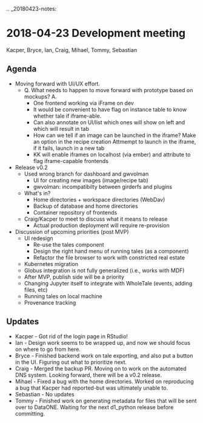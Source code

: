 .. _20180423-notes:

2018-04-23 Development meeting
==============================
Kacper, Bryce, Ian, Craig, Mihael, Tommy, Sebastian

Agenda
------
  * Moving forward with UI/UX effort.
    * Q. What needs to happen to move forward with prototype based on mockups? A. 
      * One frontend working via iFrame on dev
      * It would be convenient to have flag on instance table to know whether tale if iframe-able.
      * Can also annotate on UI/list which ones will show on left and which will result in tab 
      * How can we tell if an image can be launched in the iframe? 
            Make an option in the recipe creation
            Attmempt to launch in the iframe, if it fails, launch in a new tab
      * KK will enable iframes on localhost (via ember) and attribute to flag iframe-capable frontends
  * Release v0.2
    * Used wrong branch for dashboard and gwvolman
      * UI for creating new images (image/recipe tab)
      * gwvolman: incompatibilty between girderfs and plugins
    * What's in?
      * Home directories + workspace directories (WebDav)
      * Backup of database and home directories
      * Container repository of frontends
    * Craig/Kacper to meet to discuss what it means to release
      * Actual production deployment will require re-provision
  * Discussion of upcoming priorities (post MVP)
    * UI redesign
        * Re-use the tales component
        * Design the right hand menu of running tales (as a component)
        * Refactor the file browser to work with constricted real estate
    * Kubernetes migration
    * Globus integration is not fully generalized (i.e., works with MDF)
    * After MVP, publish side will be a priority
    * Changing Jupyter itself to integrate with WholeTale (events, adding files, etc)
    * Running tales on local machine
    * Provenance tracking


Updates
-------

* Kacper - Got rid of the login page in RStudio!
* Ian - Design work seems to be wrapped up, and now we should focus on where to go from here.
* Bryce - Finished backend work on tale exporting, and also put a button in the UI. Figuring out what to prioritize next.
* Craig - Merged the backup PR. Moving on to work on the automated DNS system. Looking forward, there will be a v0.2 release.
* Mihael - Fixed a bug with the home directories. Worked on reproducing a bug that Kacper had reported-but was ultimately unable to.
* Sebastian - No updates
* Tommy - Finished work on generating metadata for files that will be sent over to DataONE. Waiting for the next d1_python release before committing. 

